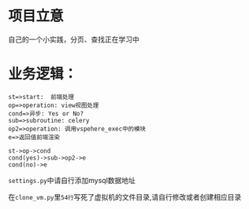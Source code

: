 # 项目立意
自己的一个小实践，分页、查找正在学习中

# 业务逻辑：

```flow
st=>start:  前端处理
op=>operation: view视图处理
cond=>异步: Yes or No?
sub=>subroutine: celery
op2=>operation: 调用vspehere_exec中的模块
e=>返回值前端渲染

st->op->cond
cond(yes)->sub->op2->e
cond(no)->e
```


`settings.py`中请自行添加mysql数据地址

在`clone_vm.py`里`54行`写死了虚拟机的文件目录,请自行修改或者创建相应目录

